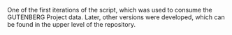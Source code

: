 One of the first iterations of the script, which was used to consume the GUTENBERG Project data. Later, other versions were developed, which can be found in the upper level of the repository.